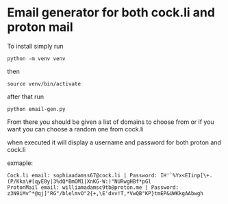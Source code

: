 # Email generator for both cock.li and proton mail

To install simply run

`python -m venv venv`

then

`source venv/bin/activate`

after that run

`python email-gen.py`

From there you should be given a list of domains to choose from or if you want you can choose a random one from cock.li

when executed it will display a username and password for both proton and cock.li

exmaple:


    Cock.li email: sophiaadamss67@cock.li | Password: IH'`%Yx<EIinp[\+.(P/Kka\#[qyE8y|3%dQ*BmOM1|XnKG-W:)"NURwgHBf*pGl
    ProtonMail email: williamadamsc9tb@proton.me | Password: z3N9iMv^*@qj]"RG"/blelmvO"2{+,\E'dxv!T,*VwQB"KP}tmEP&UWKkgAAbwgh
